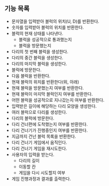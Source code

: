 ## 기능 목록

- 문자열을 입력받아 블럭의 위치(U, D)를 반환한다.
- 숫자를 입력받아 블럭의 위치를 반환한다.
- 블럭의 현재 상태를 나타낸다.
    - 블럭을 성공적으로 통과했는지
    - 블럭을 방문했는지
- 다리의 첫 번째 블럭을 생성한다.
- 다리의 중간 블럭을 생성한다.
- 다리의 마지막 블럭을 생성한다.
- 블럭에 방문한다.
- 다음 블럭을 반환한다.
- 현재 블럭의 위치를 반환한다(위, 아래)
- 현재 블럭을 방문했는지 여부를 반환한다.
- 현재 블럭이 마지막 블럭인지 여부를 반환한다.
- 어떤 블럭을 성공적으로 지나갔는지 여부를 반환한다.
- 입력받은 길이에 해당하는 다리 모양을 생성한다.
- 여러 블럭으로 다리를 생성한다.
- 다리의 블럭에 방문한다.
- 다리 건너편에 도착했는지 여부를 반환한다.
- 다리 건너기가 진행중인지 여부를 반환한다.
- 지금까지 건넌 블럭 목록을 반환한다.
- 다리 건너기 게임에서 움직인다.
- 다리 건너기 게임을 재시도한다.
- 사용자의 입력을 받는다.
    - 다리의 길이
    - 이동할 칸
    - 게임을 다시 시도할지 여부
- 게임 진행과정과 결과를 출력한다.
